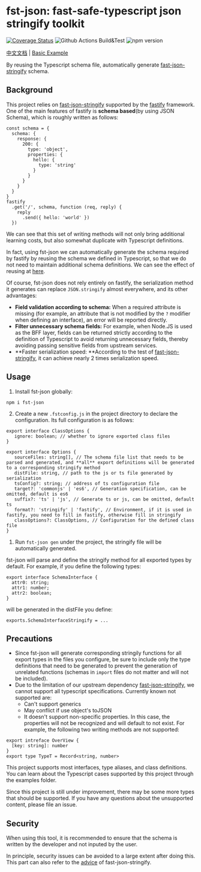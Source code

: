 # fst-json: fast-safe-typescript json stringify toolkit

[![Coverage Status](https://coveralls.io/repos/github/aircloud/fst-json/badge.svg)](https://coveralls.io/github/aircloud/fst-json)&nbsp;![Github Actions Build&Test](https://github.com/aircloud/fst-json/actions/workflows/main.yml/badge.svg)&nbsp;![npm version](https://img.shields.io/npm/v/fst-json)

[中文文档](./README.zh-cn.md)&nbsp;|&nbsp;[Basic Example](./examples/helloworld)

By reusing the Typescript schema file, automatically generate [fast-json-stringify](https://github.com/fastify/fast-json-stringify) schema.

## Background

This project relies on [fast-json-stringify](https://github.com/fastify/fast-json-stringify) supported by the [fastify](https://www.fastify.io/) framework. One of the main features of fastify is **schema based**(by using JSON Schema), which is roughly written as follows:

```
const schema = {
  schema: {
    response: {
      200: {
        type: 'object',
        properties: {
          hello: {
            type: 'string'
          }
        }
      }
    }
  }
}
fastify
  .get('/', schema, function (req, reply) {
    reply
      .send({ hello: 'world' })
  })
```

We can see that this set of writing methods will not only bring additional learning costs, but also somewhat duplicate with Typescript definitions.

In fact, using fst-json we can automatically generate the schema required by fastify by reusing the schema we defined in Typescript, so that we do not need to maintain additional schema definitions. We can see the effect of reusing at [here](./fst-json/examples/fastify-ts).

Of course, fst-json does not rely entirely on fastify, the serialization method it generates can replace `JSON.stringify` almost everywhere, and its other advantages:

* **Field validation according to schema:** When a required attribute is missing (for example, an attribute that is not modified by the `?` modifier when defining an interface), an error will be reported directly.
* **Filter unnecessary schema fields:** For example, when Node.JS is used as the BFF layer, fields can be returned strictly according to the definition of Typescript to avoid returning unnecessary fields, thereby avoiding passing sensitive fields from upstream services.
* **Faster serialization speed: **According to the test of [fast-json-stringify](https://github.com/fastify/fast-json-stringify), it can achieve nearly 2 times serialization speed.

## Usage

1. Install fst-json globally:

```
npm i fst-json
```

2. Create a new `.fstconfig.js` in the project directory to declare the configuration. Its full configuration is as follows:

```
export interface ClassOptions {
   ignore: boolean; // whether to ignore exported class files
}

export interface Options {
   sourceFiles: string[], // The schema file list that needs to be parsed and generated, and **all** export definitions will be generated to a corresponding stringify method
   distFile: string, // path to the js or ts file generated by serialization
   tsConfig?: string; // address of ts configuration file
   target?: 'commonjs' | 'es6', // Generation specification, can be omitted, default is es6
   suffix?: 'ts' | 'js', // Generate ts or js, can be omitted, default ts
   format?: 'stringify' | 'fastify', // Environment, if it is used in fastify, you need to fill in fastify, otherwise fill in stringify
   classOptions?: ClassOptions, // Configuration for the defined class file
}
```

1. Run `fst-json gen` under the project, the stringify file will be automatically generated.

fst-json will parse and define the stringify method for all exported types by default. For example, if you define the following types:

```
export interface SchemaInterface {
  attr0: string;
  attr1: number;
  attr2: boolean;
}
```

will be generated in the distFile you define:

```
exports.SchemaInterfaceStringify = ...
```

## Precautions

* Since fst-json will generate corresponding stringily functions for all export types in the files you configure, be sure to include only the type definitions that need to be generated to prevent the generation of unrelated functions (schemas in `import` files do not matter and will not be included).
* Due to the limitation of our upstream dependency [fast-json-stringify](https://github.com/fastify/fast-json-stringify), we cannot support all typescript specifications. Currently known not supported are:
  * Can't support generics
  * May conflict if use object's toJSON
  * It doesn't support non-specific properties. In this case, the properties will not be recognized and will default to not exist. For example, the following two writing methods are not supported:
```
export intreface OverView {
  [key: string]: number
}
export type TypeT = Record<string, number>
```


This project supports most interfaces, type aliases, and class definitions. You can learn about the Typescript cases supported by this project through the examples folder.

Since this project is still under improvement, there may be some more types that should be supported. If you have any questions about the unsupported content, please file an issue.

## Security

When using this tool, it is recommended to ensure that the schema is written by the developer and not inputed by the user.

In principle, security issues can be avoided to a large extent after doing this. This part can also refer to the [advice](https://github.com/fastify/fast-json-stringify#security) of fast-json-stringify.